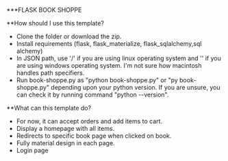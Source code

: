 ***FLASK BOOK SHOPPE

**How should I use this template?

* Clone the folder or download the zip.
* Install requirements (flask, flask_materialize, flask_sqlalchemy,sql alchemy)
* In JSON path, use '/' if you are using linux operating system and '\' if you are using windows operating system. I'm not sure how macintosh handles path specifiers.
* Run book-shoppe.py as  "python book-shoppe.py" or "py book-shoppe.py" depending upon your python version. If you are unsure, you can check it by running command "python --version".


**What can this template do?

* For now, it can accept orders and add items to cart.
* Display a homepage with all items.
* Redirects to specific book page when clicked on book.
* Fully material design in each page.
* Login page
